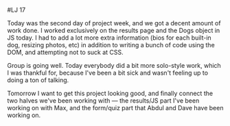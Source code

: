 #LJ 17

Today was the second day of project week, and we got a decent amount of work done. I worked exclusively on the results page and the Dogs object in JS today. I had to add a lot more extra information (bios for each built-in dog, resizing photos, etc) in addition to writing a bunch of code using the DOM, and attempting not to suck at CSS.

Group is going well. Today everybody did a bit more solo-style work, which I was thankful for, because I've been a bit sick and wasn't feeling up to doing a ton of talking.

Tomorrow I want to get this project looking good, and finally connect the two halves we've been working with — the results/JS part I've been working on with Max, and the form/quiz part that Abdul and Dave have been working on. 
